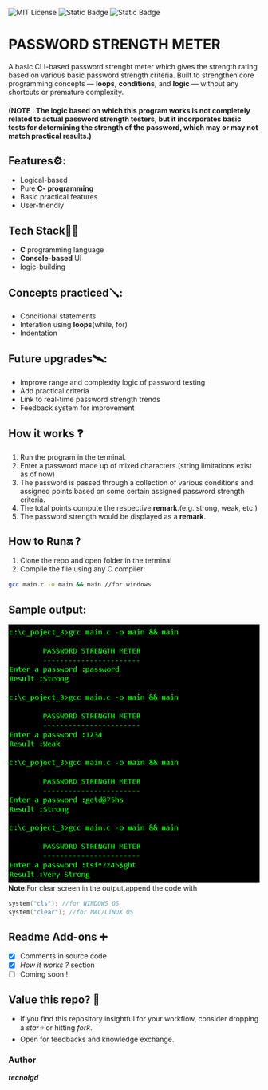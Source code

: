 
![MIT License](https://img.shields.io/github/license/tecnolgd/PASSWORD-STRENGTH-METER?style=flat)
![Static Badge](https://img.shields.io/badge/tools-Open_Source-blue)
![Static Badge](https://img.shields.io/badge/interface-CLI-white)

# PASSWORD STRENGTH METER

A basic CLI-based password strenght meter which gives the strength rating based on various basic password strength criteria.
Built to strengthen core programming concepts — **loops**, **conditions**, and **logic** — without any shortcuts or premature complexity.

#### (NOTE : The logic based on which this program works is not completely related to actual password strength testers, but it incorporates basic tests for determining the strength of the password, which may or may not match practical results.)

## Features⚙️:
- Logical-based
- Pure **C- programming**
- Basic practical features
- User-friendly

##  Tech Stack🚀🚀
- **C** programming language 
- **Console-based** UI
- logic-building

## Concepts practiced🪛:
- Conditional statements
- Interation using **loops**(while, for)
- Indentation

## Future upgrades🛰️:
- Improve range and complexity logic of password testing
- Add practical criteria 
- Link to real-time password strength trends
- Feedback system for improvement

## How it works ❓️
1. Run the program in the terminal.
2. Enter a password made up of mixed characters.(string limitations exist as of now)
3. The password is passed through a collection of various conditions and assigned points based on some certain assigned password strength criteria.
4. The total points compute the respective **remark**.(e.g. strong, weak, etc.)
5. The password strength would be displayed as a **remark**.

## How to Run🔛 ?
1) Clone the repo and open folder in the terminal
2) Compile the file using any C compiler:
```bash
gcc main.c -o main && main //for windows 
```
## Sample output:
![Sample Output](output_screenshot.png)        
**Note**:For clear screen in the output,append the code with
```c
system("cls"); //for WINDOWS OS
system("clear"); //for MAC/LINUX OS
```
## Readme Add-ons ➕️
- [x] Comments in source code
- [x] *How it works ?* section
- [ ] Coming soon !

## Value this repo? 💫
* If you find this repository insightful for your workflow, consider dropping a *star⭐* or hitting *fork*.    
* Open for feedbacks and knowledge exchange.

### Author 
***tecnolgd***
